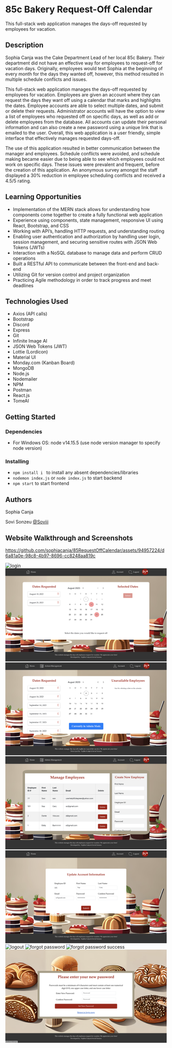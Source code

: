 # 85c Bakery Request-Off Calendar 

This full-stack web application manages the days-off requested by employees for vacation.

## Description

Sophia Canja was the Cake Department Lead of her local 85c Bakery. Their department did not have an effective way for employees to request-off for vacation days. Originally, employees would text Sophia at the beginning of every month for the days they wanted off, however, this method resulted in multiple schedule conflicts and issues. 

This full-stack web application manages the days-off requested by employees for vacation. Employees are given an account where they can request the days they want off using a calendar that marks and highlights the dates. Employee accounts are able to select multiple dates, and submit or delete their requests. Administrator accounts will have the option to view a list of employees who requested off on specific days, as well as add or delete employees from the database. All accounts can update their personal information and can also create a new password using a unique link that is emailed to the user. Overall, this web application is a user friendly, simple interface that effectively manages requested days-off. 

The use of this application resulted in better communication between the manager and employees. Schedule conflicts were avoided, and schedule making became easier due to being able to see which employees could not work on specific days. These issues were prevalent and frequent, before the creation of this application. An anonymous survey amongst the staff displayed a 30% reduction in employee scheduling conflicts and received a 4.5/5 rating.


## Learning Opportunities

- Implementation of the MERN stack allows for understanding how components come together to create a fully functional web application 
- Experience using components, state management, responsive UI using React, Bootstrap, and CSS
- Working with API’s, handling HTTP requests, and understanding routing
- Enabling user authentication and authorization by handling user login, session management, and securing sensitive routes with JSON Web Tokens (JWTs)
- Interaction with a NoSQL database to manage data and perform CRUD operations 
- Built a RESTful API to communicate between the front-end and back-end 
- Utilizing Git for version control and project organization 
- Practicing Agile methodology in order to track progress and meet deadlines


## Technologies Used 
- Axios (API calls) 
- Bootstrap 
- Discord
- Express
- Git
- Infinite Image AI 
- JSON Web Tokens (JWT)
- Lottie (Lordicon) 
- Material UI
- Monday.com (Kanban Board)
- MongoDB
- Node.js
- Nodemailer
- NPM
- Postman
- React.js
- TomeAI


## Getting Started

### Dependencies 
* For Windows OS: node v14.15.5  (use node version manager to specify node version)

### Installing 

- `npm install i ` to install any absent dependencies/libraries
- `nodemon index.js` or `node index.js` to start backend
- `npm start` to start frontend

## Authors 
Sophia Canja 

Sovi Sonzeu [@Soviii](https://github.com/Soviii)

## Website Walkthrough and Screenshots
https://github.com/sophiacanja/85RequestOffCalendar/assets/94957224/d6a81a0e-98c8-4b97-8696-cc8248aa819c

![login](./images/login.png)
![user home](./images/userHome.png)
![admim home](./images/adminHome.png)
![admin management](./images/adminManagement.png)
![update account](./images/updateAccount.png)
![logout](./images/logout.png)
![forgot password](./images/forgotPassword.png)
![forgot password success](./images/forgotPasswordSuccess.png)
![reset password](./images/resetPassword.png)
